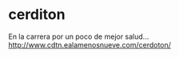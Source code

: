 # cerditon
En la carrera por un poco de mejor salud...
http://www.cdtn.ealamenosnueve.com/cerdoton/
